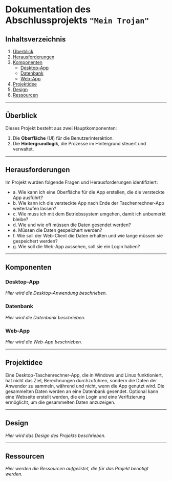 # Dokumentation des Abschlussprojekts `"Mein Trojan"`

## Inhaltsverzeichnis
1. [Überblick](#überblick)
2. [Herausforderungen](#herausforderungen)
3. [Komponenten](#komponenten)
   - [Desktop-App](#desktop-app)
   - [Datenbank](#datenbank)
   - [Web-App](#web-app)
4. [Projektidee](#projektidee)
5. [Design](#design)
6. [Ressourcen](#ressourcen)

---

## Überblick

Dieses Projekt besteht aus zwei Hauptkomponenten:
1. Die **Oberfläche** (UI) für die Benutzerinteraktion.
2. Die **Hintergrundlogik**, die Prozesse im Hintergrund steuert und verwaltet.

---

## Herausforderungen

Im Projekt wurden folgende Fragen und Herausforderungen identifiziert:

- a.  Wie kann ich eine Oberfläche für die App erstellen, die die versteckte App ausführt?  
- b.  Wie kann ich die versteckte App nach Ende der Taschenrechner-App weiterlaufen lassen?  
- c.  Wie muss ich mit dem Betriebssystem umgehen, damit ich unbemerkt bleibe?  
- d.  Wie und wie oft müssen die Daten gesendet werden?  
- e.  Müssen die Daten gespeichert werden?  
- f.  Wie soll der Web-Client die Daten erhalten und wie lange müssen sie gespeichert werden?  
- g.  Wie soll die Web-App aussehen, soll sie ein Login haben?  

---

## Komponenten

### Desktop-App

*Hier wird die Desktop-Anwendung beschrieben.*

### Datenbank

*Hier wird die Datenbank beschrieben.*

### Web-App

*Hier wird die Web-App beschrieben.*

---

## Projektidee

Eine Desktop-Taschenrechner-App, die in Windows und Linux funktioniert, hat nicht das Ziel, Berechnungen durchzuführen, sondern die Daten der Anwender zu sammeln, während und nicht, wenn die App genutzt wird. Die gesammelten Daten werden an eine Datenbank gesendet. Optional kann eine Webseite erstellt werden, die ein Login und eine Verifizierung ermöglicht, um die gesammelten Daten anzuzeigen.

---

## Design

*Hier wird das Design des Projekts beschrieben.*

---

## Ressourcen

*Hier werden die Ressourcen aufgelistet, die für das Projekt benötigt werden.*
